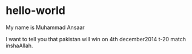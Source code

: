 hello-world
===========

My name is Muhammad Ansaar




I want to tell you that pakistan will win on 4th december2014 t-20 match inshaAllah.
